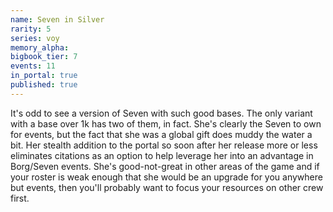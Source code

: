 ```yaml
---
name: Seven in Silver
rarity: 5
series: voy
memory_alpha:
bigbook_tier: 7
events: 11
in_portal: true
published: true
---
```


It's odd to see a version of Seven with such good bases. The only variant with a base over 1k has two of them, in fact. She's clearly the Seven to own for events, but the fact that she was a global gift does muddy the water a bit. Her stealth addition to the portal so soon after her release more or less eliminates citations as an option to help leverage her into an advantage in Borg/Seven events. She's good-not-great in other areas of the game and if your roster is weak enough that she would be an upgrade for you anywhere but events, then you'll probably want to focus your resources on other crew first.
